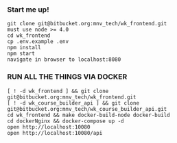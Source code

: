 ### Start me up!

    git clone git@bitbucket.org:mnv_tech/wk_frontend.git
    must use node >= 4.0
    cd wk_frontend
    cp .env.example .env
    npm install
    npm start
    navigate in browser to localhost:8080

### RUN ALL THE THINGS VIA DOCKER

    [ ! -d wk_frontend ] && git clone git@bitbucket.org:mnv_tech/wk_frontend.git
    [ ! -d wk_course_builder_api ] && git clone git@bitbucket.org:mnv_tech/wk_course_builder_api.git
    cd wk_frontend && make docker-build-node docker-build
    cd dockerNginx && docker-compose up -d
    open http://localhost:10080
    open http://localhost:10080/api
